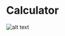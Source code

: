 # Calculator

![alt text](https://github.com/eddscode/Projects/tree/master/Calculator/Calculator/Calculator/Project_Images/Calculator.PNG)
